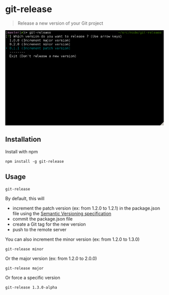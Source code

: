 # git-release

> Release a new version of your Git project

![screenshot](screenshot.png)

## Installation

Install with npm

```shell
npm install -g git-release
```

## Usage

```shell
git-release
```

By default, this will
* increment the patch version (ex: from 1.2.0 to 1.2.1) in the package.json file using the [Semantic Versioning specification](http://semver.org/)
* commit the package.json file
* create a Git tag for the new version
* push to the remote server

You can also increment the minor version (ex: from 1.2.0 to 1.3.0)

```shell
git-release minor
```

Or the major version  (ex: from 1.2.0 to 2.0.0)

```shell
git-release major
```

Or force a specific version

```shell
git-release 1.3.0-alpha
